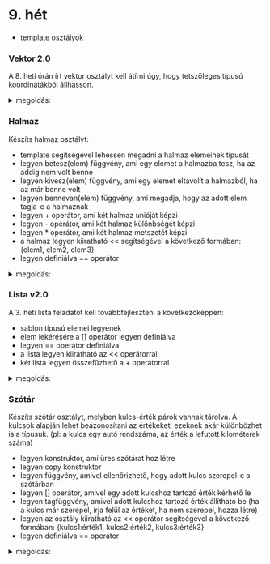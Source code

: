 # 9. hét

- template osztályok

### Vektor 2.0

A 8. heti órán írt vektor osztályt kell átírni úgy, hogy tetszőleges
típusú koordinátákból állhasson.

<details>
 <summary>megoldás:</summary>
 
```cpp
template<typename T>
class Vector2d {
private:
	T x, y;
public:
	// nullvektor létrehozása
	Vector2d(): x(0), y(0) { }

	// tetszőleges vektor létrehozása
	Vector2d(T x, T y) : x(x), y(y) {	}

	// setterek, getterek
	T getX() const { return x; }
	T getY() const { return y; }
	void setX(T x) { this->x = x; }
	void setY(T y) { this->y = y; }

	// + operátor
	Vector2d operator+(const Vector2d &masik) const {
		Vector2d eredmeny;
		eredmeny.x = x + masik.x;
		eredmeny.y = y + masik.y;
		return eredmeny;
	}

	// - operátor
	Vector2d operator-(const Vector2d &masik) const {
		Vector2d eredmeny;
		eredmeny.x = x - masik.x;
		eredmeny.y = y - masik.y;
		return eredmeny;
	}

	// * skalárral szorzás
	Vector2d operator*(T tenyezo) const {
		Vector2d eredmeny;
		eredmeny.x = x * tenyezo;
		eredmeny.y = y * tenyezo;
		return eredmeny;
	}

	// * skaláris szorzat
	T operator*(const Vector2d &masik) {
		return x * masik.x + y * masik.y;
	}

	friend Vector2d operator*(T a, const Vector2d &b) {
            Vector2d eredmeny;
            eredmeny.x = a * b.x;
            eredmeny.y = a * b.y;
            return eredmeny;
        }

	bool operator==(const Vector2d &masik) const {
		return (x == masik.x) && (y == masik.y);
	}
};
```
</details>

### Halmaz

Készíts halmaz osztályt:
- template segítségével lehessen megadni a halmaz elemeinek típusát
- legyen betesz(elem) függvény, ami egy elemet a halmazba tesz, ha az addig nem volt benne
- legyen kivesz(elem) függvény, ami egy elemet eltávolít a halmazból, ha az már benne volt
- legyen bennevan(elem) függvény, ami megadja, hogy az adott elem tagja-e a halmaznak
- legyen + operátor, ami két halmaz unióját képzi
- legyen - operátor, ami két halmaz különbségét képzi
- legyen * operátor, ami két halmaz metszetét képzi
- a halmaz legyen kiiratható << segítségével a következő formában: {elem1, elem2, elem3}
- legyen definiálva == operátor


<details>
 <summary>megoldás:</summary>
 
```cpp
using namespace std;

template<typename ElemTipus>
class Halmaz{
private:
    // privát adattagok
    int n; // elemek száma
    ElemTipus *elemek; // elemek tömbje
    
public:
    // üres halmaz létrehozása
    Halmaz() {
        n=0;
    }
    
    bool bennevan(const ElemTipus &elem) const {
        for(int i=0; i<n; i++)
            if(elemek[i]==elem)
                return true;
        return false;
    }
    
    // elem hozzáadása a halmazhoz
    void betesz(const ElemTipus &elem){
        // ha már eleve benne van, akkor nincs mit tenni
        if(bennevan(elem))
            return;
        
        // új tömb foglalása
        ElemTipus *uj_elemek = new ElemTipus[n+1];
        
        // régi adatok átmásolása
        for(int i=0; i<n; i++){
            uj_elemek[i] = elemek[i];
        }
        uj_elemek[n] = elem;
        
        // régi tömb törlése (ha egyáltalán voltak)
        if(n!=0)
            delete[] elemek;
            
        // tagváltozók frissítése
        n++;
        elemek = uj_elemek;
    }
    
    // elem törlése a halmazból
    void kivesz(const ElemTipus &elem){
        // csak tagot lehet törölni
        if(!bennevan(elem))
            return;
        
        // ha ez az egyetlen tag, akkor üres halmaz lesz, nem kell új tömb
        if(n==1){
            n=0;
            delete[] elemek;
            return;
        }
        
        // új tömb foglalása
        ElemTipus *uj_elemek = new ElemTipus[n-1];
        
        // tagok átmásolása a törlendő kihagyásával
        int j=0;
        for(int i=0; i<n; i++){
            if(elemek[i]!=elem){
                uj_elemek[j] = elemek[i];
                j++;
            }
        }
        
        // régi tömb törlése (ha egyáltalán voltak)
        if(n!=0)
            delete[] elemek;
            
        // tagváltozók frissítése
        n--;
        elemek = uj_elemek;
    }
    
    // kiíró barátfüggvény
    friend ostream& operator<<(ostream &os, const Halmaz &h){
        os << "{";
        for(int i=0; i<h.n-1; i++){
            os << h.elemek[i] << ", ";
        }
        if(h.n!=0)
            os << h.elemek[h.n-1];
        os << "}";
        return os;
    }
    
    // unió
    Halmaz<ElemTipus> operator+(const Halmaz &masik) const {
        Halmaz<ElemTipus> unio;
        for(int i=0; i<n; i++){
            unio.betesz(elemek[i]);
        }
        for(int i=0; i<masik.n; i++){
            unio.betesz(masik.elemek[i]);
        }
        return unio;   
    }
    
    // különbség
    Halmaz<ElemTipus> operator-(const Halmaz &masik) const {
        Halmaz<ElemTipus> kulonbseg;
        for(int i=0; i<n; i++){
            kulonbseg.betesz(elemek[i]);
        }
        for(int i=0; i<masik.n; i++){
            kulonbseg.kivesz(masik.elemek[i]);
        }
        return kulonbseg;   
    }
    
    // metszet
    Halmaz<ElemTipus> operator*(const Halmaz &masik) const {
        Halmaz<ElemTipus> metszet;
        for(int i=0; i<n; i++){
            if(masik.bennevan(elemek[i]))
                metszet.betesz(elemek[i]);
        }
        for(int i=0; i<masik.n; i++){
            if(bennevan(masik.elemek[i]))
                metszet.betesz(masik.elemek[i]);
        }
        return metszet;   
    }
    
    // két halmaz egyenlő-e
    bool operator==(const Halmaz &masik) const {
        // ha más az elemszám, az már nem lehet nem egyenlő
        if(n!=masik.n)
            return false;
        
        // egyébként elemenként kell megvizsgálni
        for(int i=0; i<n; i++)
            // ha van ebben elem, ami a másikban nincs, akkor nem egyenlő
            if(!masik.bennevan(elemek[i]))
                return false;
        
        return true;
    }
    
    // destruktor
    ~Halmaz(){
        if(n!=0)
            delete[] elemek;
    }
};
```
</details>

### Lista v2.0

A 3. heti lista feladatot kell továbbfejleszteni a következőképpen:

- sablon típusú elemei legyenek
- elem lekérésére a [] operátor legyen definiálva
- legyen == operátor definiálva
- a lista legyen kiiratható az << operátorral
- két lista legyen összefűzhető a + operátorral

<details>
 <summary>megoldás:</summary>
 
```cpp
template<typename T>
class Lista {
private:
	// tárolt elemek tömbje és darabszáma
	int meret;
	T *elemek;
public:
        // üres listal létrehozása
    Lista(){
        meret=0;
    }
    
	// konstruktor, ami tömbből hozza létre a listát
	Lista(T *tomb, int n) {
		meret = n;
		elemek = new T[meret];
		for (int i = 0; i < meret; i++)
			elemek[i] = tomb[i];
	}

	// copy-konstruktor
	Lista(const Lista &eredeti) {
		meret = eredeti.meret;
		elemek = new T[meret];
		for (int i = 0; i < meret; i++)
			elemek[i] = eredeti.elemek[i];
	}

	// elem lekérdezése
	T operator[](int i) const { // const függvény !!!
		return elemek[i];
	}

	// elem felülírása
	void setElem(int i, T ertek) {
		elemek[i] = ertek;
	}

	// kiírás
        friend ostream& operator<<(ostream &os, const Lista<T> &l){
            os << "[";
                for (int i = 0; i < l.meret - 1; i++) {
		    os << l.elemek[i] << ", ";
		}
            if(l.meret!=0)
		os << l.elemek[l.meret - 1];
            os << "]";
                return os;
	}

	// méret lekérése
	int getMeret() const {
		return meret;
	}

	// átméretezés
	void setMeret(int uj_meret) {
		T *uj_tomb = new T[uj_meret];
		for (int i = 0; i < uj_meret; i++) {
			// régi elem átmásolása, vagy nullával kipótlás
			if (i < meret)
				uj_tomb[i] = elemek[i];
			else
				uj_tomb[i] = 0;
		}

		// felszabadítás, és tömb kicserélése
                if(meret!=0)
                    delete[] elemek;
		elemek = uj_tomb;
		meret = uj_meret;
	}

	// szám beszúrása bárhova
	void beszur(T uj_elem, int index) {
		// helycsinálás az új elemnek
		setMeret(meret + 1);

		// elemek eltolása
		for (int i = meret - 1; i > index; i--)
			elemek[i] = elemek[i - 1];

		// új elem beírása
		elemek[index] = uj_elem;
	}

	// lista beszúrása bárhova
	void beszur(const Lista &beszurando, int index) {
		/* Nagyon nem optimális megoldás, mert db-szor foglalja újra a tömböt,
		   de legalább két sorból megvan. 
		   
		   Szorgalmi: egy újrafoglalással megvalósítani ezt a függvényt.
		*/
		for (int i = 0; i < beszurando.getMeret(); i++)
			beszur(beszurando[i], index + i);
	}

	// szám hozzáfűzése
	void hozzafuz(T uj_elem) {
		beszur(uj_elem, meret);
	}

	// lista hozzáfűzése
	void hozzafuz(const Lista &hozzafuzendo) {
		beszur(hozzafuzendo, meret);
	}
	
        // összefűző operátor
        Lista<T> operator+(const Lista<T> &masik) const {
            Lista<T> eredmeny;
            eredmeny.hozzafuz(*this);
            eredmeny.hozzafuz(masik);
            return eredmeny;
        }
        
        // összehasonlítás
        bool operator==(const Lista<T> &masik) const {
            // ha külöbözik a méret, akkor már nem egyenlő
            if(meret!=masik.meret)
                return false;
            
            // ha egyezik, akkor az elemeket kell összehasonlítani
            for(int i=0; i<meret; i++)
                if(operator[](i) != masik[i])
                    return false;
            
            return true;
        }
        
	// destruktor
	~Lista(){
            if(meret!=0)
		delete[] elemek;
	}
};
```
</details>

### Szótár

Készíts szótár osztályt, melyben kulcs-érték párok vannak tárolva. A kulcsok alapján lehet beazonosítani az értékeket, ezeknek akár különbözhet is a típusuk.
(pl: a kulcs egy autó rendszáma, az érték a lefutott kilométerek száma)

- legyen konstruktor, ami üres szótárat hoz létre
- legyen copy konstruktor
- legyen függvény, amivel ellenőrizhető, hogy adott kulcs szerepel-e a szótárban
- legyen [] operátor, amivel egy adott kulcshoz tartozó érték kérhető le
- legyen tagfüggvény, amivel adott kulcshoz tartozó érték állítható be (ha a kulcs már szerepel, írja felül az értéket, ha nem szerepel, hozza létre)
- legyen az osztály kiiratható az << operátor segítségével a következő formában: {kulcs1:érték1, kulcs2:érték2, kulcs3:érték3}
- legyen definiálva == operátor


<details>
 <summary>megoldás:</summary>
 
```cpp
template<typename KulcsTipus, typename ErtekTipus>
class Szotar {
private:
    int n; // kulcs-érték párok száma
    KulcsTipus *kulcsok; // kulcsok tömbje
    ErtekTipus *ertekek; // értékek tömbje
    
public:
    // üres szótár
    Szotar() {
        n=0;
    }
    
    // másoló konstruktor
    Szotar(const Szotar<KulcsTipus, ErtekTipus> &eredeti) {
        n=eredeti.n;
        kulcsok = new KulcsTipus[n];
        ertekek = new ErtekTipus[n];
        for(int i=0; i<n; i++){
            kulcsok[i] = eredeti.kulcsok[i];
            ertekek[i] = eredeti.ertekek[i];
        }
    }
    
    // érték beírása/felülírása kulcs alapján
    void beir(const KulcsTipus &kulcs, const ErtekTipus &ertek) {
        // feltételezzük, hogy a kulcs már szerepel
        for(int i=0; i<n; i++){
            if(kulcsok[i]==kulcs){
                // ha tényleg szerepel, akkor felülírható az érték
                ertekek[i]=ertek;
                return;
            }
        }
        
        // ha nem szerepelt a kulcs, hozzá kell adni
        
        // új tömbök foglalása
        KulcsTipus *uj_kulcsok = new KulcsTipus[n+1];
        ErtekTipus *uj_ertekek = new ErtekTipus[n+1];
        
        // régi adatok átmásolása
        for(int i=0; i<n; i++){
            uj_kulcsok[i] = kulcsok[i];
            uj_ertekek[i] = ertekek[i];
        }
        
        // új adat hozzáadása
        uj_kulcsok[n] = kulcs;
        uj_ertekek[n] = ertek;
        
        // régi tömbök törlése
        if(n!=0){
            delete[] kulcsok;
            delete[] ertekek;
        }
        
        // tagváltozók frissítése
        kulcsok = uj_kulcsok;
        ertekek = uj_ertekek;
        n++;
    }
    
    // szerepel-e adott kulcs
    bool kulcs_szerepel(const KulcsTipus &kulcs) const {
        for(int i=0; i<n; i++)
            if(kulcsok[i]==kulcs)
                return true;
        return false;
    }
    
    // elem lekérése
    ErtekTipus operator[](const KulcsTipus &kulcs) const {
        for(int i=0; i<n; i++)
            if(kulcsok[i]==kulcs)
                return ertekek[i];
    }
    
    // kiíratás
    friend ostream& operator<<(ostream &os, const Szotar<KulcsTipus, ErtekTipus> &sz){
        os << "{";
        for(int i=0; i<sz.n-1; i++){
            os << sz.kulcsok[i] << ":" << sz.ertekek[i] << ", ";
        }
        if(sz.n!=0)
            os << sz.kulcsok[sz.n-1] << ":" << sz.ertekek[sz.n-1];
        os << "}";
    }
    
    // egyenlőség
    bool operator==(const Szotar<KulcsTipus, ErtekTipus> &masik) const {
        // ha más az elemszám, akkor biztos nem egyenlőek
        if(n!=masik.n)
            return false;
        
        // kulcsonként végighaladás
        for(int i=0; i<n; i++){
            // ha másikban nem szerepel az egyik kulcs, akkor biztos nem egyenlő
            if(!masik.kulcs_szerepel(kulcsok[i]))
                return false;
            // ha azonos kulcs, más érték, akkor sem egyenlő
            if(ertekek[i] != masik[kulcsok[i]])
                return false;
        }
        
        return true;
    }
    
    // destruktor
    ~Szotar(){
        if(n!=0){
            delete[] kulcsok;
            delete[] ertekek;
        }
    }
};
```
</details>



